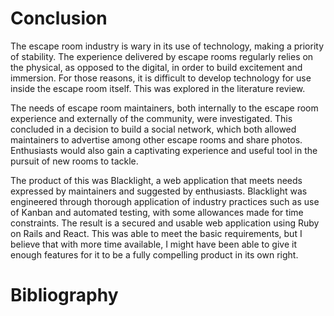 # Conclusion

<!--
The conclusions can be summarised in a fairly short chapter (2 or 3 pages). This chapter brings together many of the points that you will have made in other chapters, especially in the previous results and discussion chapter. Do not be afraid of repeating some of your earlier statements here, albeit using different wording.
-->

The escape room industry is wary in its use of technology, making a priority of
stability. The experience delivered by escape rooms regularly relies on the
physical, as opposed to the digital, in order to build excitement and immersion.
For those reasons, it is difficult to develop technology for use inside the
escape room itself. This was explored in the literature review.

The needs of escape room maintainers, both internally to the
escape room experience and externally of the community, were investigated. This
concluded in a decision to build a social network, which both allowed
maintainers to advertise among other escape rooms and share photos. Enthusiasts
would also gain a captivating experience and useful tool in the pursuit of new
rooms to tackle.

The product of this was Blacklight, a web application that meets needs expressed
by maintainers and suggested by enthusiasts. Blacklight was engineered through
thorough application of industry practices such as use of Kanban and automated
testing, with some allowances made for time constraints. The result is a secured
and usable web application using Ruby on Rails and React. This was able to meet
the basic requirements, but I believe that with more time available, I might
have been able to give it enough features for it to be a fully compelling
product in its own right.

# Bibliography